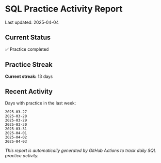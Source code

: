 # SQL Practice Activity Report

Last updated: 2025-04-04

## Current Status

✅ Practice completed

## Practice Streak

**Current streak:** 13 days

## Recent Activity

Days with practice in the last week:

```
2025-03-27
2025-03-28
2025-03-29
2025-03-30
2025-03-31
2025-04-01
2025-04-02
2025-04-03
```

*This report is automatically generated by GitHub Actions to track daily SQL practice activity.*
